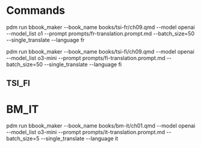 # Commands

pdm run bbook_maker --book_name  books/tsi-fr/ch09.qmd --model openai --model_list o1 --prompt prompts/fr-translation.prompt.md --batch_size=50 --single_translate --language fr

pdm run bbook_maker --book_name  books/tsi-fi/ch09.qmd --model openai --model_list o3-mini --prompt prompts/fi-translation.prompt.md --batch_size=50 --single_translate --language fi


## TSI_FI


# BM_IT

pdm run bbook_maker --book_name  books/bm-it/ch01.qmd --model openai --model_list o3-mini --prompt prompts/it-translation.prompt.md --batch_size=5 --single_translate --language it
